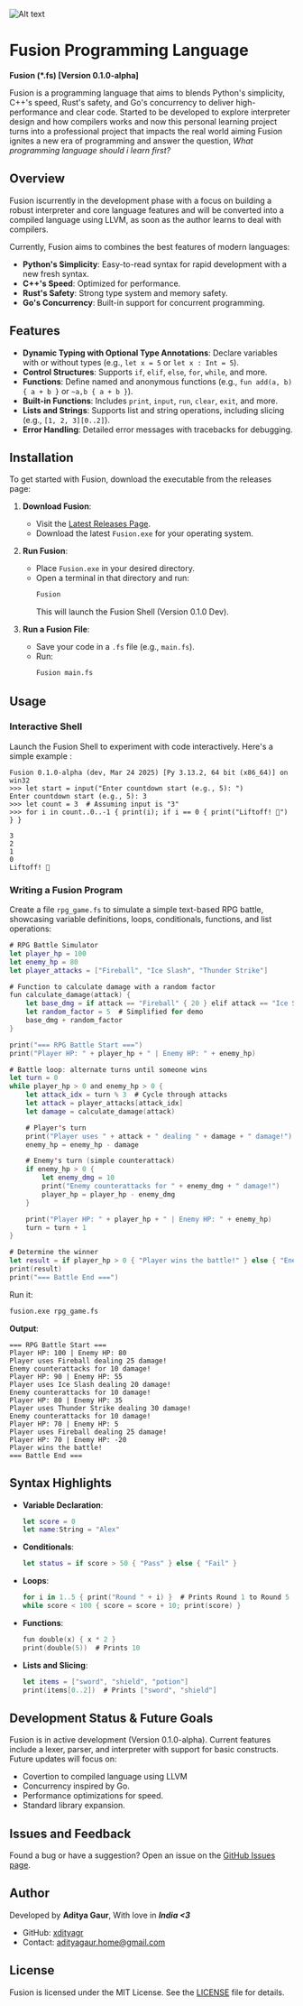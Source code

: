 ![Alt text](https://github.com/xdityagr/Fusion/blob/main/media/banner_fusion.png?raw=true "Banner Image")

# **Fusion** Programming Language

**Fusion (*.fs) [Version 0.1.0-alpha]**

Fusion is a programming language that aims to blends Python's simplicity, C++'s speed, Rust's safety, and Go's concurrency to deliver high-performance and clear code. 
Started to be developed to explore interpreter design and how compilers works and now this personal learning project turns into a professional project that impacts the real world aiming Fusion ignites a new era of programming and answer the question, *What programming language should i learn first?*

## Overview

Fusion iscurrently in the development phase with a focus on building a robust interpreter and core language features and will be converted into a compiled language using LLVM, as soon as the author learns to deal with compilers.

Currently, Fusion aims to combines the best features of modern languages:

- **Python's Simplicity**: Easy-to-read syntax for rapid development with a new fresh syntax.
- **C++'s Speed**: Optimized for performance.
- **Rust's Safety**: Strong type system and memory safety.
- **Go's Concurrency**: Built-in support for concurrent programming.


## Features

- **Dynamic Typing with Optional Type Annotations**: Declare variables with or without types (e.g., `let x = 5` or `let x : Int = 5`).
- **Control Structures**: Supports `if`, `elif`, `else`, `for`, `while`, and more.
- **Functions**: Define named and anonymous functions (e.g., `fun add(a, b) { a + b }` or `~a,b { a + b }`).
- **Built-in Functions**: Includes `print`, `input`, `run`,  `clear`, `exit`, and more.
- **Lists and Strings**: Supports list and string operations, including slicing (e.g., `[1, 2, 3][0..2]`).
- **Error Handling**: Detailed error messages with tracebacks for debugging.

## Installation

To get started with Fusion, download the executable from the releases page:

1. **Download Fusion**:
   - Visit the [Latest Releases Page](https://github.com/xdityagr/Fusion/releases/tag/v0.1.0-alpha).
   - Download the latest `Fusion.exe` for your operating system.

2. **Run Fusion**:
   - Place `Fusion.exe` in your desired directory.
   - Open a terminal in that directory and run:
     ```bash
     Fusion
     ```
     This will launch the Fusion Shell (Version 0.1.0 Dev).

3. **Run a Fusion File**:
   - Save your code in a `.fs` file (e.g., `main.fs`).
   - Run:
     ```bash
     Fusion main.fs
     ```

## Usage

### Interactive Shell
Launch the Fusion Shell to experiment with code interactively. 
Here's a simple example :
```plaintext
Fusion 0.1.0-alpha (dev, Mar 24 2025) [Py 3.13.2, 64 bit (x86_64)] on win32
>>> let start = input("Enter countdown start (e.g., 5): ")
Enter countdown start (e.g., 5): 3
>>> let count = 3  # Assuming input is "3"
>>> for i in count..0..-1 { print(i); if i == 0 { print("Liftoff! 🚀") } }

3
2
1
0
Liftoff! 🚀
```

### Writing a Fusion Program
Create a file `rpg_game.fs` to simulate a simple text-based RPG battle, showcasing variable definitions, loops, conditionals, functions, and list operations:

```swift
# RPG Battle Simulator
let player_hp = 100
let enemy_hp = 80
let player_attacks = ["Fireball", "Ice Slash", "Thunder Strike"]

# Function to calculate damage with a random factor
fun calculate_damage(attack) {
    let base_dmg = if attack == "Fireball" { 20 } elif attack == "Ice Slash" { 15 } else { 25 }
    let random_factor = 5  # Simplified for demo
    base_dmg + random_factor
}

print("=== RPG Battle Start ===")
print("Player HP: " + player_hp + " | Enemy HP: " + enemy_hp)

# Battle loop: alternate turns until someone wins
let turn = 0
while player_hp > 0 and enemy_hp > 0 {
    let attack_idx = turn % 3  # Cycle through attacks
    let attack = player_attacks[attack_idx]
    let damage = calculate_damage(attack)

    # Player's turn
    print("Player uses " + attack + " dealing " + damage + " damage!")
    enemy_hp = enemy_hp - damage

    # Enemy's turn (simple counterattack)
    if enemy_hp > 0 {
        let enemy_dmg = 10
        print("Enemy counterattacks for " + enemy_dmg + " damage!")
        player_hp = player_hp - enemy_dmg
    }

    print("Player HP: " + player_hp + " | Enemy HP: " + enemy_hp)
    turn = turn + 1
}

# Determine the winner
let result = if player_hp > 0 { "Player wins the battle!" } else { "Enemy wins the battle!" }
print(result)
print("=== Battle End ===")
```

Run it:
```bash
fusion.exe rpg_game.fs
```

**Output**:
```plaintext
=== RPG Battle Start ===
Player HP: 100 | Enemy HP: 80
Player uses Fireball dealing 25 damage!
Enemy counterattacks for 10 damage!
Player HP: 90 | Enemy HP: 55
Player uses Ice Slash dealing 20 damage!
Enemy counterattacks for 10 damage!
Player HP: 80 | Enemy HP: 35
Player uses Thunder Strike dealing 30 damage!
Enemy counterattacks for 10 damage!
Player HP: 70 | Enemy HP: 5
Player uses Fireball dealing 25 damage!
Player HP: 70 | Enemy HP: -20
Player wins the battle!
=== Battle End ===
```

## Syntax Highlights

- **Variable Declaration**:
  ```swift
  let score = 0
  let name:String = "Alex"
  ```
- **Conditionals**:
  ```swift
  let status = if score > 50 { "Pass" } else { "Fail" }
  ```
- **Loops**:
  ```swift
  for i in 1..5 { print("Round " + i) }  # Prints Round 1 to Round 5
  while score < 100 { score = score + 10; print(score) }
  ```
- **Functions**:
  ```swift
  fun double(x) { x * 2 }
  print(double(5))  # Prints 10
  ```
- **Lists and Slicing**:
  ```swift
  let items = ["sword", "shield", "potion"]
  print(items[0..2])  # Prints ["sword", "shield"]
  ```

## Development Status & Future Goals 

Fusion is in active development (Version 0.1.0-alpha). Current features include a lexer, parser, and interpreter with support for basic constructs. Future updates will focus on:
- Covertion to compiled language using LLVM
- Concurrency inspired by Go.
- Performance optimizations for speed.
- Standard library expansion.

## Issues and Feedback

Found a bug or have a suggestion? Open an issue on the [GitHub Issues page](https://github.com/xdityagr/fusion/issues).

## Author

Developed by **Aditya Gaur**, With love in ***India <3***
- GitHub: [xdityagr](https://github.com/xdityagr)  
- Contact: [adityagaur.home@gmail.com]()

## License

Fusion is licensed under the MIT License. See the [LICENSE](LICENSE) file for details.
